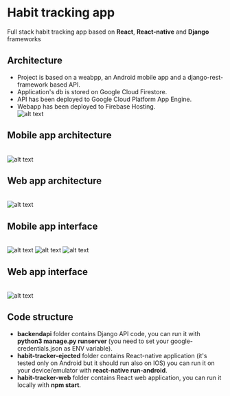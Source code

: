 # Habit tracking app  
Full stack habit tracking app based on **React**, **React-native** and **Django** frameworks

## Architecture 
* Project is based on a weabpp, an Android mobile app and a django-rest-framework based API.
* Application's db is stored on Google Cloud Firestore.
* API has been deployed to Google Cloud Platform App Engine. 
* Webapp has been deployed to Firebase Hosting.
\
![alt text](https://github.com/fabiaiz/habit-tracker/blob/master/images/architecture_full.png?raw=true)

## Mobile app architecture
\
![alt text](https://github.com/fabiaiz/habit-tracker/blob/master/images/architecture_app.png?raw=true)
## Web app architecture
\
![alt text](https://github.com/fabiaiz/habit-tracker/blob/master/images/architecture_webapp.png?raw=true)

## Mobile app interface
\
![alt text](https://github.com/fabiaiz/habit-tracker/blob/master/images/mobile_1.png?raw=true)
![alt text](https://github.com/fabiaiz/habit-tracker/blob/master/images/mobile_2.png?raw=true)
![alt text](https://github.com/fabiaiz/habit-tracker/blob/master/images/mobile_3.png?raw=true)

## Web app interface
\
![alt text](https://github.com/fabiaiz/habit-tracker/blob/master/images/webapp.png?raw=true)

## Code structure
* **backendapi** folder contains Django API code, you can run it with **python3 manage.py runserver** (you need to set your google-credentials.json as ENV variable).
* **habit-tracker-ejected** folder contains React-native application (it's tested only on Android but it should run also on IOS) you can run it on your device/emulator with **react-native run-android**.
* **habit-tracker-web** folder contains React web application, you can run it locally with **npm start**.


